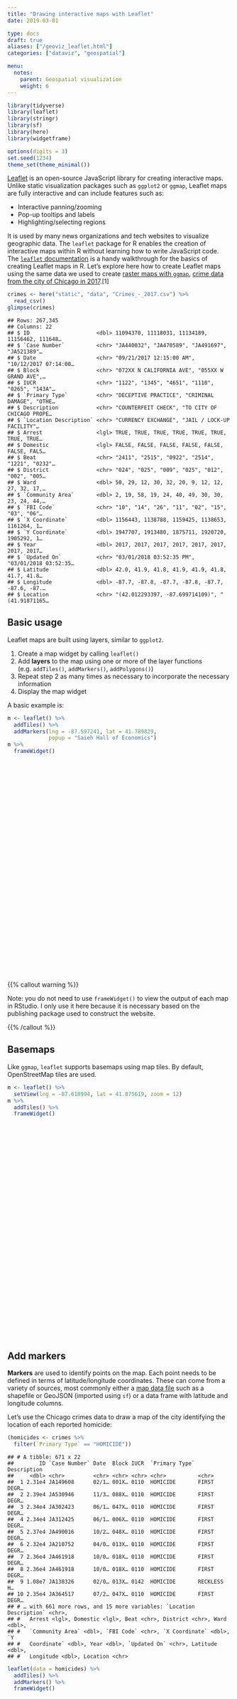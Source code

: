 ```yaml
---
title: "Drawing interactive maps with Leaflet"
date: 2019-03-01

type: docs
draft: true
aliases: ["/geoviz_leaflet.html"]
categories: ["dataviz", "geospatial"]

menu:
  notes:
    parent: Geospatial visualization
    weight: 6
---
```


<script src="{{< blogdown/postref >}}index_files/htmlwidgets/htmlwidgets.js"></script>

<script src="{{< blogdown/postref >}}index_files/pymjs/pym.v1.js"></script>

<script src="{{< blogdown/postref >}}index_files/widgetframe-binding/widgetframe.js"></script>

<script src="{{< blogdown/postref >}}index_files/htmlwidgets/htmlwidgets.js"></script>

<script src="{{< blogdown/postref >}}index_files/pymjs/pym.v1.js"></script>

<script src="{{< blogdown/postref >}}index_files/widgetframe-binding/widgetframe.js"></script>

<script src="{{< blogdown/postref >}}index_files/htmlwidgets/htmlwidgets.js"></script>

<script src="{{< blogdown/postref >}}index_files/pymjs/pym.v1.js"></script>

<script src="{{< blogdown/postref >}}index_files/widgetframe-binding/widgetframe.js"></script>

<script src="{{< blogdown/postref >}}index_files/htmlwidgets/htmlwidgets.js"></script>

<script src="{{< blogdown/postref >}}index_files/pymjs/pym.v1.js"></script>

<script src="{{< blogdown/postref >}}index_files/widgetframe-binding/widgetframe.js"></script>

<script src="{{< blogdown/postref >}}index_files/htmlwidgets/htmlwidgets.js"></script>

<script src="{{< blogdown/postref >}}index_files/pymjs/pym.v1.js"></script>

<script src="{{< blogdown/postref >}}index_files/widgetframe-binding/widgetframe.js"></script>

<script src="{{< blogdown/postref >}}index_files/htmlwidgets/htmlwidgets.js"></script>

<script src="{{< blogdown/postref >}}index_files/pymjs/pym.v1.js"></script>

<script src="{{< blogdown/postref >}}index_files/widgetframe-binding/widgetframe.js"></script>

<script src="{{< blogdown/postref >}}index_files/htmlwidgets/htmlwidgets.js"></script>

<script src="{{< blogdown/postref >}}index_files/pymjs/pym.v1.js"></script>

<script src="{{< blogdown/postref >}}index_files/widgetframe-binding/widgetframe.js"></script>

<script src="{{< blogdown/postref >}}index_files/htmlwidgets/htmlwidgets.js"></script>

<script src="{{< blogdown/postref >}}index_files/pymjs/pym.v1.js"></script>

<script src="{{< blogdown/postref >}}index_files/widgetframe-binding/widgetframe.js"></script>

<script src="{{< blogdown/postref >}}index_files/htmlwidgets/htmlwidgets.js"></script>

<script src="{{< blogdown/postref >}}index_files/pymjs/pym.v1.js"></script>

<script src="{{< blogdown/postref >}}index_files/widgetframe-binding/widgetframe.js"></script>

<script src="{{< blogdown/postref >}}index_files/htmlwidgets/htmlwidgets.js"></script>

<script src="{{< blogdown/postref >}}index_files/pymjs/pym.v1.js"></script>

<script src="{{< blogdown/postref >}}index_files/widgetframe-binding/widgetframe.js"></script>

<script src="{{< blogdown/postref >}}index_files/htmlwidgets/htmlwidgets.js"></script>

<script src="{{< blogdown/postref >}}index_files/pymjs/pym.v1.js"></script>

<script src="{{< blogdown/postref >}}index_files/widgetframe-binding/widgetframe.js"></script>

<script src="{{< blogdown/postref >}}index_files/htmlwidgets/htmlwidgets.js"></script>

<script src="{{< blogdown/postref >}}index_files/pymjs/pym.v1.js"></script>

<script src="{{< blogdown/postref >}}index_files/widgetframe-binding/widgetframe.js"></script>

<script src="{{< blogdown/postref >}}index_files/htmlwidgets/htmlwidgets.js"></script>

<script src="{{< blogdown/postref >}}index_files/pymjs/pym.v1.js"></script>

<script src="{{< blogdown/postref >}}index_files/widgetframe-binding/widgetframe.js"></script>

<script src="{{< blogdown/postref >}}index_files/htmlwidgets/htmlwidgets.js"></script>

<script src="{{< blogdown/postref >}}index_files/pymjs/pym.v1.js"></script>

<script src="{{< blogdown/postref >}}index_files/widgetframe-binding/widgetframe.js"></script>

<script src="{{< blogdown/postref >}}index_files/htmlwidgets/htmlwidgets.js"></script>

<script src="{{< blogdown/postref >}}index_files/pymjs/pym.v1.js"></script>

<script src="{{< blogdown/postref >}}index_files/widgetframe-binding/widgetframe.js"></script>

``` r
library(tidyverse)
library(leaflet)
library(stringr)
library(sf)
library(here)
library(widgetframe)

options(digits = 3)
set.seed(1234)
theme_set(theme_minimal())
```

[Leaflet](https://leafletjs.com/) is an open-source JavaScript library for creating interactive maps. Unlike static visualization packages such as `ggplot2` or `ggmap`, Leaflet maps are fully interactive and can include features such as:

  - Interactive panning/zooming
  - Pop-up tooltips and labels
  - Highlighting/selecting regions

It is used by many news organizations and tech websites to visualize geographic data. The `leaflet` package for R enables the creation of interactive maps within R without learning how to write JavaScript code. The [`leaflet` documentation](https://rstudio.github.io/leaflet/) is a handy walkthrough for the basics of creating Leaflet maps in R. Let’s explore here how to create Leaflet maps using the same data we used to create [raster maps with `ggmap`](/notes/raster-maps-with-ggmap/), [crime data from the city of Chicago in 2017](https://data.cityofchicago.org/Public-Safety/Crimes-2017/d62x-nvdr).\[1\]

``` r
crimes <- here("static", "data", "Crimes_-_2017.csv") %>%
  read_csv()
glimpse(crimes)
```

    ## Rows: 267,345
    ## Columns: 22
    ## $ ID                     <dbl> 11094370, 11118031, 11134189, 11156462, 111648…
    ## $ `Case Number`          <chr> "JA440032", "JA470589", "JA491697", "JA521389"…
    ## $ Date                   <chr> "09/21/2017 12:15:00 AM", "10/12/2017 07:14:00…
    ## $ Block                  <chr> "072XX N CALIFORNIA AVE", "055XX W GRAND AVE",…
    ## $ IUCR                   <chr> "1122", "1345", "4651", "1110", "0265", "143A"…
    ## $ `Primary Type`         <chr> "DECEPTIVE PRACTICE", "CRIMINAL DAMAGE", "OTHE…
    ## $ Description            <chr> "COUNTERFEIT CHECK", "TO CITY OF CHICAGO PROPE…
    ## $ `Location Description` <chr> "CURRENCY EXCHANGE", "JAIL / LOCK-UP FACILITY"…
    ## $ Arrest                 <lgl> TRUE, TRUE, TRUE, TRUE, TRUE, TRUE, TRUE, TRUE…
    ## $ Domestic               <lgl> FALSE, FALSE, FALSE, FALSE, FALSE, FALSE, FALS…
    ## $ Beat                   <chr> "2411", "2515", "0922", "2514", "1221", "0232"…
    ## $ District               <chr> "024", "025", "009", "025", "012", "002", "005…
    ## $ Ward                   <dbl> 50, 29, 12, 30, 32, 20, 9, 12, 12, 27, 32, 17,…
    ## $ `Community Area`       <dbl> 2, 19, 58, 19, 24, 40, 49, 30, 30, 23, 24, 44,…
    ## $ `FBI Code`             <chr> "10", "14", "26", "11", "02", "15", "03", "06"…
    ## $ `X Coordinate`         <dbl> 1156443, 1138788, 1159425, 1138653, 1161264, 1…
    ## $ `Y Coordinate`         <dbl> 1947707, 1913480, 1875711, 1920720, 1905292, 1…
    ## $ Year                   <dbl> 2017, 2017, 2017, 2017, 2017, 2017, 2017, 2017…
    ## $ `Updated On`           <chr> "03/01/2018 03:52:35 PM", "03/01/2018 03:52:35…
    ## $ Latitude               <dbl> 42.0, 41.9, 41.8, 41.9, 41.9, 41.8, 41.7, 41.8…
    ## $ Longitude              <dbl> -87.7, -87.8, -87.7, -87.8, -87.7, -87.6, -87.…
    ## $ Location               <chr> "(42.012293397, -87.699714109)", "(41.91871165…

## Basic usage

Leaflet maps are built using layers, similar to `ggplot2`.

1.  Create a map widget by calling `leaflet()`
2.  Add **layers** to the map using one or more of the layer functions (e.g. `addTiles()`, `addMarkers()`, `addPolygons()`)
3.  Repeat step 2 as many times as necessary to incorporate the necessary information
4.  Display the map widget

A basic example is:

``` r
m <- leaflet() %>%
  addTiles() %>%
  addMarkers(lng = -87.597241, lat = 41.789829,
             popup = "Saieh Hall of Economics")
m %>%
  frameWidget()
```

<div id="htmlwidget-1" style="width:100%;height:480px;" class="widgetframe html-widget"></div>
<script type="application/json" data-for="htmlwidget-1">{"x":{"url":"index_files/figure-html//widgets/widget_leaflet-basic.html","options":{"xdomain":"*","allowfullscreen":false,"lazyload":false}},"evals":[],"jsHooks":[]}</script>

{{% callout warning %}}

Note: you do not need to use `frameWidget()` to view the output of each map in RStudio. I only use it here because it is necessary based on the publishing package used to construct the website.

{{% /callout %}}

## Basemaps

Like `ggmap`, `leaflet` supports basemaps using map tiles. By default, OpenStreetMap tiles are used.

``` r
m <- leaflet() %>%
  setView(lng = -87.618994, lat = 41.875619, zoom = 12)
m %>%
  addTiles() %>%
  frameWidget()
```

<div id="htmlwidget-2" style="width:100%;height:480px;" class="widgetframe html-widget"></div>
<script type="application/json" data-for="htmlwidget-2">{"x":{"url":"index_files/figure-html//widgets/widget_basemap.html","options":{"xdomain":"*","allowfullscreen":false,"lazyload":false}},"evals":[],"jsHooks":[]}</script>

## Add markers

**Markers** are used to identify points on the map. Each point needs to be defined in terms of latitude/longitude coordinates. These can come from a variety of sources, most commonly either a [map data file](/notes/simple-features/) such as a shapefile or GeoJSON (imported using `sf`) or a data frame with latitude and longitude columns.

Let’s use the Chicago crimes data to draw a map of the city identifying the location of each reported homicide:

``` r
(homicides <- crimes %>%
  filter(`Primary Type` == "HOMICIDE"))
```

    ## # A tibble: 671 x 22
    ##        ID `Case Number` Date  Block IUCR  `Primary Type` Description
    ##     <dbl> <chr>         <chr> <chr> <chr> <chr>          <chr>      
    ##  1 2.31e4 JA149608      02/1… 001X… 0110  HOMICIDE       FIRST DEGR…
    ##  2 2.39e4 JA530946      11/3… 088X… 0110  HOMICIDE       FIRST DEGR…
    ##  3 2.34e4 JA302423      06/1… 047X… 0110  HOMICIDE       FIRST DEGR…
    ##  4 2.34e4 JA312425      06/1… 006X… 0110  HOMICIDE       FIRST DEGR…
    ##  5 2.37e4 JA490016      10/2… 048X… 0110  HOMICIDE       FIRST DEGR…
    ##  6 2.32e4 JA210752      04/0… 013X… 0110  HOMICIDE       FIRST DEGR…
    ##  7 2.36e4 JA461918      10/0… 018X… 0110  HOMICIDE       FIRST DEGR…
    ##  8 2.36e4 JA461918      10/0… 018X… 0110  HOMICIDE       FIRST DEGR…
    ##  9 1.08e7 JA138326      02/0… 013X… 0142  HOMICIDE       RECKLESS H…
    ## 10 2.35e4 JA364517      07/2… 047X… 0110  HOMICIDE       FIRST DEGR…
    ## # … with 661 more rows, and 15 more variables: `Location Description` <chr>,
    ## #   Arrest <lgl>, Domestic <lgl>, Beat <chr>, District <chr>, Ward <dbl>,
    ## #   `Community Area` <dbl>, `FBI Code` <chr>, `X Coordinate` <dbl>, `Y
    ## #   Coordinate` <dbl>, Year <dbl>, `Updated On` <chr>, Latitude <dbl>,
    ## #   Longitude <dbl>, Location <chr>

``` r
leaflet(data = homicides) %>%
  addTiles() %>%
  addMarkers() %>%
  frameWidget()
```

<div id="htmlwidget-3" style="width:100%;height:480px;" class="widgetframe html-widget"></div>
<script type="application/json" data-for="htmlwidget-3">{"x":{"url":"index_files/figure-html//widgets/widget_homicide-map.html","options":{"xdomain":"*","allowfullscreen":false,"lazyload":false}},"evals":[],"jsHooks":[]}</script>

{{% callout note %}}

`addMarkers()` and related functions will automatically check data frames for columns called `lng`/`long`/`longitude` and `lat`/`latitude` (case-insensitively). If your coordinate columns have any other names, you need to explicitly identify them using the `lng` and `lat` arguments. Such as \`addMarkers(lng = \~Longitude, lat = \~Latitude).

{{% /callout %}}

Without any customization, we get a basic map with each murder location indicated by a dropped pin. Each markers appearance can be customized, though the technical difficulty quickly ramps up. The [awesome markers](https://github.com/lvoogdt/Leaflet.awesome-markers) plugin offers the most straight-forward customizability options. Instead of using `addMarkers()`, use `addAwesomeMarkers()` to control the appearance of the markers using icons from the [Font Awesome](http://fontawesome.io/icons/), [Bootstrap Glyphicons](https://getbootstrap.com/components/), and [Ion icons](http://ionicons.com/) icon libraries. First you define the appearance of the icon using `awesomeIcons()`, then pass that as an argument to `addAwesomeMarkers()`:

``` r
icons <- awesomeIcons(
  icon = 'bolt',
  iconColor = 'orange',
  markerColor = "black",
  library = 'fa'
)

leaflet(data = homicides) %>%
  addTiles() %>%
  addAwesomeMarkers(icon = icons) %>%
  frameWidget()
```

<div id="htmlwidget-4" style="width:100%;height:480px;" class="widgetframe html-widget"></div>
<script type="application/json" data-for="htmlwidget-4">{"x":{"url":"index_files/figure-html//widgets/widget_homicide-map-icons.html","options":{"xdomain":"*","allowfullscreen":false,"lazyload":false}},"evals":[],"jsHooks":[]}</script>

One concern is that some neighborhoods have so many murders that the points overlap. One solution enabled by Leaflet’s interactivity is to **cluster** markers at varying levels of detail using the `clusterOptions` argument to `addMarkers()`:

``` r
leaflet(data = homicides) %>%
  addTiles() %>%
  addMarkers(clusterOptions = markerClusterOptions()) %>%
  frameWidget()
```

<div id="htmlwidget-5" style="width:100%;height:480px;" class="widgetframe html-widget"></div>
<script type="application/json" data-for="htmlwidget-5">{"x":{"url":"index_files/figure-html//widgets/widget_homicide-map-cluster.html","options":{"xdomain":"*","allowfullscreen":false,"lazyload":false}},"evals":[],"jsHooks":[]}</script>

Alternatively, we could use circles using `addCircleMarkers()`:

``` r
leaflet(data = homicides) %>%
  addTiles() %>%
  addCircleMarkers() %>%
  frameWidget()
```

<div id="htmlwidget-6" style="width:100%;height:480px;" class="widgetframe html-widget"></div>
<script type="application/json" data-for="htmlwidget-6">{"x":{"url":"index_files/figure-html//widgets/widget_homicide-map-circles.html","options":{"xdomain":"*","allowfullscreen":false,"lazyload":false}},"evals":[],"jsHooks":[]}</script>

## Add labels and popups

Each point can have text added to it using either a **label** (appears either on hover or statically) or a popup (appears only on click). For instance we can label each murder with the date/timestamp when it was originally reported.

``` r
leaflet(data = homicides) %>%
  addTiles() %>%
  addMarkers(label = ~Date) %>%
  frameWidget()
```

<div id="htmlwidget-7" style="width:100%;height:480px;" class="widgetframe html-widget"></div>
<script type="application/json" data-for="htmlwidget-7">{"x":{"url":"index_files/figure-html//widgets/widget_homicide-map-label.html","options":{"xdomain":"*","allowfullscreen":false,"lazyload":false}},"evals":[],"jsHooks":[]}</script>

If we only want the information to appear when we click on the point, we should instead use `popup = ~Date`:

``` r
leaflet(data = homicides) %>%
  addTiles() %>%
  addMarkers(popup = ~Date) %>%
  frameWidget()
```

<div id="htmlwidget-8" style="width:100%;height:480px;" class="widgetframe html-widget"></div>
<script type="application/json" data-for="htmlwidget-8">{"x":{"url":"index_files/figure-html//widgets/widget_homicide-map-popups.html","options":{"xdomain":"*","allowfullscreen":false,"lazyload":false}},"evals":[],"jsHooks":[]}</script>

We can combine multiple pieces of information to create a custom popup message. Unfortunately this does require [basic knowledge of writing HTML documents](https://websitesetup.org/html5-cheat-sheet/).

``` r
homicides %>%
  mutate(popup = str_c(Date,
                       Block,
                       str_c("Location type:", `Location Description`,
                             sep = " "),
                       sep = "<br/>")) %>%
  leaflet() %>%
  addTiles() %>%
  addMarkers(popup = ~popup) %>%
  frameWidget()
```

<div id="htmlwidget-9" style="width:100%;height:480px;" class="widgetframe html-widget"></div>
<script type="application/json" data-for="htmlwidget-9">{"x":{"url":"index_files/figure-html//widgets/widget_homicide-map-popups-long.html","options":{"xdomain":"*","allowfullscreen":false,"lazyload":false}},"evals":[],"jsHooks":[]}</script>

## Add lines and shapes

Leaflet can also draw spatial lines and shapes from R and add them to maps. Given our previous exposure to `sf` and importing shapefiles using `st_read()`, let draw a map of Chicago with each community area outlined.

``` r
areas <- here("static", "data",
              "Boundaries - Community Areas (current)",
              "geo_export_328cdcbf-33ba-4997-8ce8-90953c6fec19.shp") %>%
  st_read() %>%
  # convert community names to title case
  mutate(community = str_to_title(community))
```

    ## Reading layer `geo_export_328cdcbf-33ba-4997-8ce8-90953c6fec19' from data source `/Users/soltoffbc/Projects/Computing for Social Sciences/course-site/static/data/Boundaries - Community Areas (current)/geo_export_328cdcbf-33ba-4997-8ce8-90953c6fec19.shp' using driver `ESRI Shapefile'
    ## Simple feature collection with 77 features and 9 fields
    ## geometry type:  MULTIPOLYGON
    ## dimension:      XY
    ## bbox:           xmin: -87.9 ymin: 41.6 xmax: -87.5 ymax: 42
    ## geographic CRS: WGS84(DD)

To do this in `ggplot()`, we only need two lines of code:

``` r
ggplot(data = areas) +
  geom_sf()
```

<img src="{{< blogdown/postref >}}index_files/figure-html/community-areas-ggplot-1.png" width="672" />

To draw this in `leaflet`, we use `addPolygons()`:

``` r
leaflet(data = areas) %>%
  addPolygons(color = "#444444",
              weight = 1,
              smoothFactor = 0.5,
              opacity = 1.0,
              fillOpacity = 0.5,
              highlightOptions = highlightOptions(color = "white",
                                                  weight = 2,
                                                  bringToFront = TRUE)) %>%
  frameWidget()
```

<div id="htmlwidget-10" style="width:100%;height:480px;" class="widgetframe html-widget"></div>
<script type="application/json" data-for="htmlwidget-10">{"x":{"url":"index_files/figure-html//widgets/widget_community-areas-leaflet.html","options":{"xdomain":"*","allowfullscreen":false,"lazyload":false}},"evals":[],"jsHooks":[]}</script>

The first several arguments adjust the appearance of each polygon region (e.g. color, opacity, border thickness). `highlightOptions` emphasizes the currently moused-over polygon. We can further add detail to this map by labeling each community area just as we did with points:

``` r
leaflet(data = areas) %>%
  addPolygons(label = ~community,
              color = "#444444",
              weight = 1,
              smoothFactor = 0.5,
              opacity = 1.0,
              fillOpacity = 0.5,
              highlightOptions = highlightOptions(color = "white",
                                                  weight = 2,
                                                  bringToFront = TRUE)) %>%
  frameWidget()
```

<div id="htmlwidget-11" style="width:100%;height:480px;" class="widgetframe html-widget"></div>
<script type="application/json" data-for="htmlwidget-11">{"x":{"url":"index_files/figure-html//widgets/widget_community-areas-label.html","options":{"xdomain":"*","allowfullscreen":false,"lazyload":false}},"evals":[],"jsHooks":[]}</script>

And since `leaflet` map widgets are built in layers, we can overlay the community areas on top of a standard map of the city.

``` r
leaflet(data = areas) %>%
  addTiles() %>%
  addPolygons(label = ~community,
              color = "#444444",
              weight = 1,
              smoothFactor = 0.5,
              opacity = 1.0,
              fillOpacity = 0.5,
              highlightOptions = highlightOptions(color = "white",
                                                  weight = 2,
                                                  bringToFront = TRUE)) %>%
  frameWidget()
```

<div id="htmlwidget-12" style="width:100%;height:480px;" class="widgetframe html-widget"></div>
<script type="application/json" data-for="htmlwidget-12">{"x":{"url":"index_files/figure-html//widgets/widget_community-areas-overlay.html","options":{"xdomain":"*","allowfullscreen":false,"lazyload":false}},"evals":[],"jsHooks":[]}</script>

## Choropleth of homicides by neighborhood

Now that we have a basic map of the city of Chicago with each community area identified, we can turn this map into a choropleth by filling in the color of each community area based on the number of reported homicides in 2017. First we calculate the total number of reported homicides by community area and merge this with the simple features data frame:

``` r
(areas_homicides <- areas %>%
   select(community, area_numbe) %>%
   mutate(area_numbe = as.numeric(as.character(area_numbe))) %>%
   left_join(homicides %>%
               count(`Community Area`),
             by = c("area_numbe" = "Community Area")) %>%
   mutate(n = ifelse(is.na(n), 0, n)))
```

    ## Simple feature collection with 77 features and 3 fields
    ## geometry type:  MULTIPOLYGON
    ## dimension:      XY
    ## bbox:           xmin: -87.9 ymin: 41.6 xmax: -87.5 ymax: 42
    ## geographic CRS: WGS84(DD)
    ## First 10 features:
    ##          community area_numbe  n                       geometry
    ## 1          Douglas         35  3 MULTIPOLYGON (((-87.6 41.8,...
    ## 2          Oakland         36  0 MULTIPOLYGON (((-87.6 41.8,...
    ## 3      Fuller Park         37  2 MULTIPOLYGON (((-87.6 41.8,...
    ## 4  Grand Boulevard         38 10 MULTIPOLYGON (((-87.6 41.8,...
    ## 5          Kenwood         39  4 MULTIPOLYGON (((-87.6 41.8,...
    ## 6   Lincoln Square          4  1 MULTIPOLYGON (((-87.7 42, -...
    ## 7  Washington Park         40 12 MULTIPOLYGON (((-87.6 41.8,...
    ## 8        Hyde Park         41  1 MULTIPOLYGON (((-87.6 41.8,...
    ## 9         Woodlawn         42 14 MULTIPOLYGON (((-87.6 41.8,...
    ## 10     Rogers Park          1  4 MULTIPOLYGON (((-87.7 42, -...

## Add color

Next we need to define the [color palette](geoviz_color.html) for this map. `leaflet` has [its own series of functions to generate palettes](https://rstudio.github.io/leaflet/colors.html) using either `RColorBrewer` or `viridis`.

First, we define the bins. This is a numeric vector that defines the boundaries between intervals (`(0,10]`, `(10,20]`, and so on).

Then, we call `colorBin()` to generate a palette function that maps the `RColorBrewer` `"YlOrRd"` palette to our bins.

Finally, we modify `addPolygons()` to use the palette function and the density values to generate a vector of colors for `fillColor()`, and also add some other static style properties.

``` r
bins <- c(0, 10, 20, 30, 40, 50, Inf)
pal <- colorBin("YlOrRd", domain = areas_homicides$n, bins = bins)

areas_homicides %>%
  leaflet() %>%
  addTiles() %>%
  addPolygons(label = ~community,
              fillColor = ~pal(n),
              color = "#444444",
              weight = 1,
              smoothFactor = 0.5,
              opacity = 1.0,
              fillOpacity = 0.5,
              highlightOptions = highlightOptions(color = "white",
                                                  weight = 2,
                                                  bringToFront = TRUE)) %>%
  frameWidget()
```

<div id="htmlwidget-13" style="width:100%;height:480px;" class="widgetframe html-widget"></div>
<script type="application/json" data-for="htmlwidget-13">{"x":{"url":"index_files/figure-html//widgets/widget_choropleth-color.html","options":{"xdomain":"*","allowfullscreen":false,"lazyload":false}},"evals":[],"jsHooks":[]}</script>

## Custom information

Let’s now modify the label to explicitly identify the number of reported homicides in the community area. We generate the HTML by hand and pass it to `map(htmltools::HTML)` so that Leaflet knows to treat each label as HTML instead of plain text. We also adjust the appearance of each label using the `labelOptions` argument and corresponding function.

``` r
areas_homicides %>%
  mutate(popup = str_c("<strong>", community, "</strong>",
                       "<br/>",
                       "Reported homicides in 2017: ", n) %>%
           map(htmltools::HTML)) %>%
  leaflet() %>%
  addTiles() %>%
  addPolygons(label = ~popup,
              fillColor = ~pal(n),
              color = "#444444",
              weight = 1,
              smoothFactor = 0.5,
              opacity = 1.0,
              fillOpacity = 0.5,
              highlightOptions = highlightOptions(color = "white",
                                                  weight = 2,
                                                  bringToFront = TRUE),
              labelOptions = labelOptions(
                style = list("font-weight" = "normal", padding = "3px 8px"),
                textsize = "15px",
                direction = "auto")) %>%
  frameWidget()
```

<div id="htmlwidget-14" style="width:100%;height:480px;" class="widgetframe html-widget"></div>
<script type="application/json" data-for="htmlwidget-14">{"x":{"url":"index_files/figure-html//widgets/widget_choropleth-label-detail.html","options":{"xdomain":"*","allowfullscreen":false,"lazyload":false}},"evals":[],"jsHooks":[]}</script>

## Add legend

Finally, we add a legend using `addLegend()`.

``` r
areas_homicides %>%
  mutate(popup = str_c("<strong>", community, "</strong>",
                       "<br/>",
                       "Reported homicides in 2017: ", n) %>%
           map(htmltools::HTML)) %>%
  leaflet() %>%
  addTiles() %>%
  addPolygons(label = ~popup,
              fillColor = ~pal(n),
              color = "#444444",
              weight = 1,
              smoothFactor = 0.5,
              opacity = 1.0,
              fillOpacity = 0.5,
              highlightOptions = highlightOptions(color = "white",
                                                  weight = 2,
                                                  bringToFront = TRUE),
              labelOptions = labelOptions(
                style = list("font-weight" = "normal", padding = "3px 8px"),
                textsize = "15px",
                direction = "auto")) %>%
  addLegend(pal = pal,
            values = ~n,
            opacity = 0.7,
            title = NULL,
            position = "bottomright") %>%
  frameWidget()
```

<div id="htmlwidget-15" style="width:100%;height:480px;" class="widgetframe html-widget"></div>
<script type="application/json" data-for="htmlwidget-15">{"x":{"url":"index_files/figure-html//widgets/widget_choropleth-label-legend.html","options":{"xdomain":"*","allowfullscreen":false,"lazyload":false}},"evals":[],"jsHooks":[]}</script>

The main requirement here is `pal = pal`, which tells `addLegend()` the custom palette function used to create the color palette.

## Session Info

``` r
devtools::session_info()
```

    ## ─ Session info ───────────────────────────────────────────────────────────────
    ##  setting  value                       
    ##  version  R version 4.0.3 (2020-10-10)
    ##  os       macOS Catalina 10.15.7      
    ##  system   x86_64, darwin17.0          
    ##  ui       X11                         
    ##  language (EN)                        
    ##  collate  en_US.UTF-8                 
    ##  ctype    en_US.UTF-8                 
    ##  tz       America/Chicago             
    ##  date     2021-01-28                  
    ## 
    ## ─ Packages ───────────────────────────────────────────────────────────────────
    ##  package     * version date       lib source                              
    ##  assertthat    0.2.1   2019-03-21 [1] CRAN (R 4.0.0)                      
    ##  backports     1.2.1   2020-12-09 [1] CRAN (R 4.0.2)                      
    ##  blogdown      1.1     2021-01-19 [1] CRAN (R 4.0.3)                      
    ##  bookdown      0.21    2020-10-13 [1] CRAN (R 4.0.2)                      
    ##  broom         0.7.3   2020-12-16 [1] CRAN (R 4.0.2)                      
    ##  callr         3.5.1   2020-10-13 [1] CRAN (R 4.0.2)                      
    ##  cellranger    1.1.0   2016-07-27 [1] CRAN (R 4.0.0)                      
    ##  class         7.3-17  2020-04-26 [1] CRAN (R 4.0.3)                      
    ##  classInt      0.4-3   2020-04-07 [1] CRAN (R 4.0.0)                      
    ##  cli           2.2.0   2020-11-20 [1] CRAN (R 4.0.2)                      
    ##  colorspace    2.0-0   2020-11-11 [1] CRAN (R 4.0.2)                      
    ##  crayon        1.3.4   2017-09-16 [1] CRAN (R 4.0.0)                      
    ##  crosstalk     1.1.0.1 2020-03-13 [1] CRAN (R 4.0.0)                      
    ##  DBI           1.1.0   2019-12-15 [1] CRAN (R 4.0.0)                      
    ##  dbplyr        2.0.0   2020-11-03 [1] CRAN (R 4.0.2)                      
    ##  desc          1.2.0   2018-05-01 [1] CRAN (R 4.0.0)                      
    ##  devtools      2.3.2   2020-09-18 [1] CRAN (R 4.0.2)                      
    ##  digest        0.6.27  2020-10-24 [1] CRAN (R 4.0.2)                      
    ##  dplyr       * 1.0.2   2020-08-18 [1] CRAN (R 4.0.2)                      
    ##  e1071         1.7-4   2020-10-14 [1] CRAN (R 4.0.2)                      
    ##  ellipsis      0.3.1   2020-05-15 [1] CRAN (R 4.0.0)                      
    ##  evaluate      0.14    2019-05-28 [1] CRAN (R 4.0.0)                      
    ##  fansi         0.4.1   2020-01-08 [1] CRAN (R 4.0.0)                      
    ##  forcats     * 0.5.0   2020-03-01 [1] CRAN (R 4.0.0)                      
    ##  fs            1.5.0   2020-07-31 [1] CRAN (R 4.0.2)                      
    ##  generics      0.1.0   2020-10-31 [1] CRAN (R 4.0.2)                      
    ##  ggplot2     * 3.3.3   2020-12-30 [1] CRAN (R 4.0.2)                      
    ##  glue          1.4.2   2020-08-27 [1] CRAN (R 4.0.2)                      
    ##  gtable        0.3.0   2019-03-25 [1] CRAN (R 4.0.0)                      
    ##  haven         2.3.1   2020-06-01 [1] CRAN (R 4.0.0)                      
    ##  here        * 1.0.1   2020-12-13 [1] CRAN (R 4.0.2)                      
    ##  hms           0.5.3   2020-01-08 [1] CRAN (R 4.0.0)                      
    ##  htmltools     0.5.1   2021-01-12 [1] CRAN (R 4.0.2)                      
    ##  htmlwidgets * 1.5.3   2020-12-10 [1] CRAN (R 4.0.2)                      
    ##  httr          1.4.2   2020-07-20 [1] CRAN (R 4.0.2)                      
    ##  jsonlite      1.7.2   2020-12-09 [1] CRAN (R 4.0.2)                      
    ##  KernSmooth    2.23-18 2020-10-29 [1] CRAN (R 4.0.2)                      
    ##  knitr         1.30    2020-09-22 [1] CRAN (R 4.0.2)                      
    ##  leaflet     * 2.0.3   2019-11-16 [1] CRAN (R 4.0.0)                      
    ##  lifecycle     0.2.0   2020-03-06 [1] CRAN (R 4.0.0)                      
    ##  lubridate     1.7.9.2 2021-01-18 [1] Github (tidyverse/lubridate@aab2e30)
    ##  magrittr      2.0.1   2020-11-17 [1] CRAN (R 4.0.2)                      
    ##  memoise       1.1.0   2017-04-21 [1] CRAN (R 4.0.0)                      
    ##  modelr        0.1.8   2020-05-19 [1] CRAN (R 4.0.0)                      
    ##  munsell       0.5.0   2018-06-12 [1] CRAN (R 4.0.0)                      
    ##  pillar        1.4.7   2020-11-20 [1] CRAN (R 4.0.2)                      
    ##  pkgbuild      1.2.0   2020-12-15 [1] CRAN (R 4.0.2)                      
    ##  pkgconfig     2.0.3   2019-09-22 [1] CRAN (R 4.0.0)                      
    ##  pkgload       1.1.0   2020-05-29 [1] CRAN (R 4.0.0)                      
    ##  prettyunits   1.1.1   2020-01-24 [1] CRAN (R 4.0.0)                      
    ##  processx      3.4.5   2020-11-30 [1] CRAN (R 4.0.2)                      
    ##  ps            1.5.0   2020-12-05 [1] CRAN (R 4.0.2)                      
    ##  purrr       * 0.3.4   2020-04-17 [1] CRAN (R 4.0.0)                      
    ##  R6            2.5.0   2020-10-28 [1] CRAN (R 4.0.2)                      
    ##  Rcpp          1.0.6   2021-01-15 [1] CRAN (R 4.0.2)                      
    ##  readr       * 1.4.0   2020-10-05 [1] CRAN (R 4.0.2)                      
    ##  readxl        1.3.1   2019-03-13 [1] CRAN (R 4.0.0)                      
    ##  remotes       2.2.0   2020-07-21 [1] CRAN (R 4.0.2)                      
    ##  reprex        0.3.0   2019-05-16 [1] CRAN (R 4.0.0)                      
    ##  rlang         0.4.10  2020-12-30 [1] CRAN (R 4.0.2)                      
    ##  rmarkdown     2.6     2020-12-14 [1] CRAN (R 4.0.2)                      
    ##  rprojroot     2.0.2   2020-11-15 [1] CRAN (R 4.0.2)                      
    ##  rstudioapi    0.13    2020-11-12 [1] CRAN (R 4.0.2)                      
    ##  rvest         0.3.6   2020-07-25 [1] CRAN (R 4.0.2)                      
    ##  scales        1.1.1   2020-05-11 [1] CRAN (R 4.0.0)                      
    ##  sessioninfo   1.1.1   2018-11-05 [1] CRAN (R 4.0.0)                      
    ##  sf          * 0.9-6   2020-09-13 [1] CRAN (R 4.0.2)                      
    ##  stringi       1.5.3   2020-09-09 [1] CRAN (R 4.0.2)                      
    ##  stringr     * 1.4.0   2019-02-10 [1] CRAN (R 4.0.0)                      
    ##  testthat      3.0.1   2020-12-17 [1] CRAN (R 4.0.2)                      
    ##  tibble      * 3.0.4   2020-10-12 [1] CRAN (R 4.0.2)                      
    ##  tidyr       * 1.1.2   2020-08-27 [1] CRAN (R 4.0.2)                      
    ##  tidyselect    1.1.0   2020-05-11 [1] CRAN (R 4.0.0)                      
    ##  tidyverse   * 1.3.0   2019-11-21 [1] CRAN (R 4.0.0)                      
    ##  units         0.6-7   2020-06-13 [1] CRAN (R 4.0.2)                      
    ##  usethis       2.0.0   2020-12-10 [1] CRAN (R 4.0.2)                      
    ##  vctrs         0.3.6   2020-12-17 [1] CRAN (R 4.0.2)                      
    ##  widgetframe * 0.3.1   2017-12-20 [1] CRAN (R 4.0.0)                      
    ##  withr         2.3.0   2020-09-22 [1] CRAN (R 4.0.2)                      
    ##  xfun          0.20    2021-01-06 [1] CRAN (R 4.0.2)                      
    ##  xml2          1.3.2   2020-04-23 [1] CRAN (R 4.0.0)                      
    ##  yaml          2.2.1   2020-02-01 [1] CRAN (R 4.0.0)                      
    ## 
    ## [1] /Library/Frameworks/R.framework/Versions/4.0/Resources/library

1.  [Full documentation of the data from the larger 2001-present crime dataset.](https://data.cityofchicago.org/Public-Safety/Crimes-2001-to-present/ijzp-q8t2).
